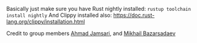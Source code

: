 Basically just make sure you have Rust nightly installed: `rustup toolchain install nightly`
And Clippy installed also: https://doc.rust-lang.org/clippy/installation.html

Credit to group members [Ahmad Jamsari](https://github.com/Terairk), and [Mikhail Bazarsadaev](https://github.com/detterdfd16)
